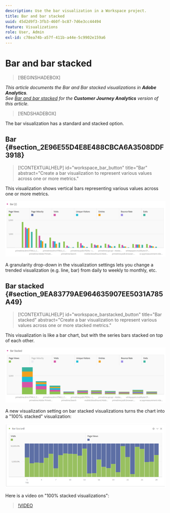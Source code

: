 ```yaml
---
description: Use the bar visualization in a Workspace project.
title: Bar and bar stacked
uuid: 45d2d9f3-3fb3-460f-bc87-7d6e3cc44494
feature: Visualizations
role: User, Admin
exl-id: c78ea74b-a57f-411b-a44e-5c9902e159a6
---
```

# Bar and bar stacked

>[!BEGINSHADEBOX]

*This article documents the Bar and Bar stacked visualizations in **Adobe Analytics**.<br/>See [Bar and bar stacked](https://experienceleague.adobe.com/en/docs/analytics-platform/using/cja-workspace/visualizations/bar) for the **Customer Journey Analytics** version of this article.*

>[!ENDSHADEBOX]

The bar visualization has a standard and stacked option.

## Bar {#section_2E96E55D4E8E488CBCA6A3508DDF3918}

<!-- markdownlint-disable MD034 -->

>[!CONTEXTUALHELP]
>id="workspace_bar_button"
>title="Bar"
>abstract="Create a bar visualization to represent various values across one or more metrics."

<!-- markdownlint-enable MD034 -->

This visualization shows vertical bars representing various values across one or more metrics.

![](assets/bar.png)

A granularity drop-down in the visualization settings lets you change a trended visualization (e.g. line, bar) from daily to weekly to monthly, etc.

## Bar stacked {#section_9EA83779AE964635907EE5031A785A49}

<!-- markdownlint-disable MD034 -->

>[!CONTEXTUALHELP]
>id="workspace_barstacked_button"
>title="Bar stacked"
>abstract="Create a bar visualization to represent various values across one or more stacked metrics."

<!-- markdownlint-enable MD034 -->

This visualization is like a bar chart, but with the series bars stacked on top of each other.

![](assets/bar-stacked.png)

A new visualization setting on bar stacked visualizations turns the chart into a "100% stacked" visualization:

![](assets/stacked_100_percent.png)

Here is a video on "100% stacked visualizations":

>[!VIDEO](https://video.tv.adobe.com/v/23131/?quality=12)
